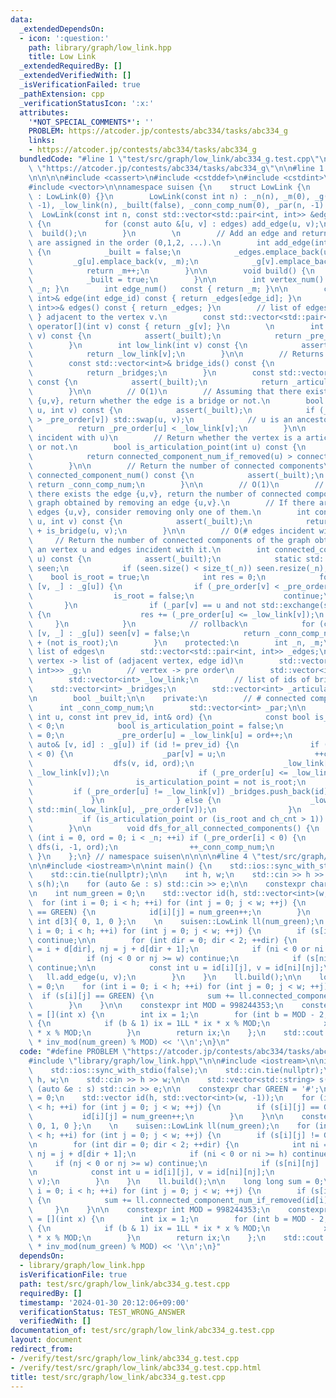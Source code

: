```yaml
---
data:
  _extendedDependsOn:
  - icon: ':question:'
    path: library/graph/low_link.hpp
    title: Low Link
  _extendedRequiredBy: []
  _extendedVerifiedWith: []
  _isVerificationFailed: true
  _pathExtension: cpp
  _verificationStatusIcon: ':x:'
  attributes:
    '*NOT_SPECIAL_COMMENTS*': ''
    PROBLEM: https://atcoder.jp/contests/abc334/tasks/abc334_g
    links:
    - https://atcoder.jp/contests/abc334/tasks/abc334_g
  bundledCode: "#line 1 \"test/src/graph/low_link/abc334_g.test.cpp\"\n#define PROBLEM\
    \ \"https://atcoder.jp/contests/abc334/tasks/abc334_g\"\n\n#line 1 \"library/graph/low_link.hpp\"\
    \n\n\n\n#include <cassert>\n#include <cstddef>\n#include <cstdint>\n#include <utility>\n\
    #include <vector>\n\nnamespace suisen {\n    struct LowLink {\n        LowLink()\
    \ : LowLink(0) {}\n        LowLink(const int n) : _n(n), _m(0), _g(n), _pre_order(n,\
    \ -1), _low_link(n), _built(false), _conn_comp_num(0), _par(n, -1) {}\n      \
    \  LowLink(const int n, const std::vector<std::pair<int, int>> &edges) : LowLink(n)\
    \ {\n            for (const auto &[u, v] : edges) add_edge(u, v);\n          \
    \  build();\n        }\n        \n        // Add an edge and return its ID. IDs\
    \ are assigned in the order (0,1,2, ...).\n        int add_edge(int u, int v)\
    \ {\n            _built = false;\n            _edges.emplace_back(u, v);\n   \
    \         _g[u].emplace_back(v, _m);\n            _g[v].emplace_back(u, _m);\n\
    \            return _m++;\n        }\n\n        void build() {\n            dfs_for_all_connected_components();\n\
    \            _built = true;\n        }\n\n        int vertex_num() const { return\
    \ _n; }\n        int edge_num()   const { return _m; }\n\n        const std::pair<int,\
    \ int>& edge(int edge_id) const { return _edges[edge_id]; }\n        const std::vector<std::pair<int,\
    \ int>>& edges() const { return _edges; }\n        // list of edges { u, edge_id\
    \ } adjacent to the vertex v.\n        const std::vector<std::pair<int, int>>&\
    \ operator[](int v) const { return _g[v]; }\n        \n        int pre_order(int\
    \ v) const {\n            assert(_built);\n            return _pre_order[v];\n\
    \        }\n        int low_link(int v) const {\n            assert(_built);\n\
    \            return _low_link[v];\n        }\n\n        // Returns IDs of bridges.\n\
    \        const std::vector<int>& bridge_ids() const {\n            assert(_built);\n\
    \            return _bridges;\n        }\n        const std::vector<int>& articulation_points()\
    \ const {\n            assert(_built);\n            return _articulation_points;\n\
    \        }\n\n        // O(1)\n        // Assuming that there exists the edge\
    \ {u,v}, return whether the edge is a bridge or not.\n        bool is_bridge(int\
    \ u, int v) const {\n            assert(_built);\n            if (_pre_order[u]\
    \ > _pre_order[v]) std::swap(u, v);\n            // u is an ancestor of v\n  \
    \          return _pre_order[u] < _low_link[v];\n        }\n\n        // O(# edges\
    \ incident with u)\n        // Return whether the vertex is a articulation point\
    \ or not.\n        bool is_articulation_point(int u) const {\n            assert(_built);\n\
    \            return connected_component_num_if_removed(u) > connected_component_num();\n\
    \        }\n\n        // Return the number of connected components\n        int\
    \ connected_component_num() const {\n            assert(_built);\n           \
    \ return _conn_comp_num;\n        }\n\n        // O(1)\n        // Assuming that\
    \ there exists the edge {u,v}, return the number of connected components of the\
    \ graph obtained by removing an edge {u,v}.\n        // If there are multiple\
    \ edges {u,v}, consider removing only one of them.\n        int connected_component_num_if_removed(int\
    \ u, int v) const {\n            assert(_built);\n            return _conn_comp_num\
    \ + is_bridge(u, v);\n        }\n\n        // O(# edges incident with u)\n   \
    \     // Return the number of connected components of the graph obtained by removing\
    \ an vertex u and edges incident with it.\n        int connected_component_num_if_removed(int\
    \ u) const {\n            assert(_built);\n            static std::vector<int8_t>\
    \ seen;\n            if (seen.size() < size_t(_n)) seen.resize(_n);\n        \
    \    bool is_root = true;\n            int res = 0;\n            for (const auto&\
    \ [v, _] : _g[u]) {\n                if (_pre_order[v] < _pre_order[u]) {\n  \
    \                  is_root = false;\n                    continue;\n         \
    \       }\n                if (_par[v] == u and not std::exchange(seen[v], true))\
    \ {\n                    res += (_pre_order[u] <= _low_link[v]);\n           \
    \     }\n            }\n            // rollback\n            for (const auto&\
    \ [v, _] : _g[u]) seen[v] = false;\n            return _conn_comp_num - 1 + res\
    \ + (not is_root);\n        }\n    protected:\n        int _n, _m;\n        //\
    \ list of edges\n        std::vector<std::pair<int, int>> _edges;\n        //\
    \ vertex -> list of (adjacent vertex, edge id)\n        std::vector<std::vector<std::pair<int,\
    \ int>>> _g;\n        // vertex -> pre order\n        std::vector<int> _pre_order;\n\
    \        std::vector<int> _low_link;\n        // list of ids of bridges\n    \
    \    std::vector<int> _bridges;\n        std::vector<int> _articulation_points;\n\
    \n        bool _built;\n\n    private:\n        // # connected components\n  \
    \      int _conn_comp_num;\n        std::vector<int> _par;\n\n        void dfs(const\
    \ int u, const int prev_id, int& ord) {\n            const bool is_root = prev_id\
    \ < 0;\n            bool is_articulation_point = false;\n            int ch_cnt\
    \ = 0;\n            _pre_order[u] = _low_link[u] = ord++;\n            for (const\
    \ auto& [v, id] : _g[u]) if (id != prev_id) {\n                if (_pre_order[v]\
    \ < 0) {\n                    _par[v] = u;\n                    ++ch_cnt;\n  \
    \                  dfs(v, id, ord);\n                    _low_link[u] = std::min(_low_link[u],\
    \ _low_link[v]);\n                    if (_pre_order[u] <= _low_link[v]) {\n \
    \                       is_articulation_point = not is_root;\n               \
    \         if (_pre_order[u] != _low_link[v]) _bridges.push_back(id);\n       \
    \             }\n                } else {\n                    _low_link[u] =\
    \ std::min(_low_link[u], _pre_order[v]);\n                }\n            }\n \
    \           if (is_articulation_point or (is_root and ch_cnt > 1)) _articulation_points.push_back(u);\n\
    \        }\n\n        void dfs_for_all_connected_components() {\n            for\
    \ (int i = 0, ord = 0; i < _n; ++i) if (_pre_order[i] < 0) {\n               \
    \ dfs(i, -1, ord);\n                ++_conn_comp_num;\n            }\n       \
    \ }\n    };\n} // namespace suisen\n\n\n\n#line 4 \"test/src/graph/low_link/abc334_g.test.cpp\"\
    \n\n#include <iostream>\n\nint main() {\n    std::ios::sync_with_stdio(false);\n\
    \    std::cin.tie(nullptr);\n\n    int h, w;\n    std::cin >> h >> w;\n\n    std::vector<std::string>\
    \ s(h);\n    for (auto &e : s) std::cin >> e;\n\n    constexpr char GREEN = '#';\n\
    \n    int num_green = 0;\n    std::vector id(h, std::vector<int>(w, -1));\n  \
    \  for (int i = 0; i < h; ++i) for (int j = 0; j < w; ++j) {\n        if (s[i][j]\
    \ == GREEN) {\n            id[i][j] = num_green++;\n        }\n    }\n\n    constexpr\
    \ int d[3]{ 0, 1, 0 };\n    \n    suisen::LowLink ll(num_green);\n    for (int\
    \ i = 0; i < h; ++i) for (int j = 0; j < w; ++j) {\n        if (s[i][j] != GREEN)\
    \ continue;\n\n        for (int dir = 0; dir < 2; ++dir) {\n            int ni\
    \ = i + d[dir], nj = j + d[dir + 1];\n            if (ni < 0 or ni >= h) continue;\n\
    \            if (nj < 0 or nj >= w) continue;\n            if (s[ni][nj] != GREEN)\
    \ continue;\n\n            const int u = id[i][j], v = id[ni][nj];\n         \
    \   ll.add_edge(u, v);\n        }\n    }\n    ll.build();\n\n    long long sum\
    \ = 0;\n    for (int i = 0; i < h; ++i) for (int j = 0; j < w; ++j) {\n      \
    \  if (s[i][j] == GREEN) {\n            sum += ll.connected_component_num_if_removed(id[i][j]);\n\
    \        }\n    }\n\n    constexpr int MOD = 998244353;\n    constexpr auto inv_mod\
    \ = [](int x) {\n        int ix = 1;\n        for (int b = MOD - 2; b; b >>= 1)\
    \ {\n            if (b & 1) ix = 1LL * ix * x % MOD;\n            x = 1LL * x\
    \ * x % MOD;\n        }\n        return ix;\n    };\n    std::cout << (sum % MOD\
    \ * inv_mod(num_green) % MOD) << '\\n';\n}\n"
  code: "#define PROBLEM \"https://atcoder.jp/contests/abc334/tasks/abc334_g\"\n\n\
    #include \"library/graph/low_link.hpp\"\n\n#include <iostream>\n\nint main() {\n\
    \    std::ios::sync_with_stdio(false);\n    std::cin.tie(nullptr);\n\n    int\
    \ h, w;\n    std::cin >> h >> w;\n\n    std::vector<std::string> s(h);\n    for\
    \ (auto &e : s) std::cin >> e;\n\n    constexpr char GREEN = '#';\n\n    int num_green\
    \ = 0;\n    std::vector id(h, std::vector<int>(w, -1));\n    for (int i = 0; i\
    \ < h; ++i) for (int j = 0; j < w; ++j) {\n        if (s[i][j] == GREEN) {\n \
    \           id[i][j] = num_green++;\n        }\n    }\n\n    constexpr int d[3]{\
    \ 0, 1, 0 };\n    \n    suisen::LowLink ll(num_green);\n    for (int i = 0; i\
    \ < h; ++i) for (int j = 0; j < w; ++j) {\n        if (s[i][j] != GREEN) continue;\n\
    \n        for (int dir = 0; dir < 2; ++dir) {\n            int ni = i + d[dir],\
    \ nj = j + d[dir + 1];\n            if (ni < 0 or ni >= h) continue;\n       \
    \     if (nj < 0 or nj >= w) continue;\n            if (s[ni][nj] != GREEN) continue;\n\
    \n            const int u = id[i][j], v = id[ni][nj];\n            ll.add_edge(u,\
    \ v);\n        }\n    }\n    ll.build();\n\n    long long sum = 0;\n    for (int\
    \ i = 0; i < h; ++i) for (int j = 0; j < w; ++j) {\n        if (s[i][j] == GREEN)\
    \ {\n            sum += ll.connected_component_num_if_removed(id[i][j]);\n   \
    \     }\n    }\n\n    constexpr int MOD = 998244353;\n    constexpr auto inv_mod\
    \ = [](int x) {\n        int ix = 1;\n        for (int b = MOD - 2; b; b >>= 1)\
    \ {\n            if (b & 1) ix = 1LL * ix * x % MOD;\n            x = 1LL * x\
    \ * x % MOD;\n        }\n        return ix;\n    };\n    std::cout << (sum % MOD\
    \ * inv_mod(num_green) % MOD) << '\\n';\n}"
  dependsOn:
  - library/graph/low_link.hpp
  isVerificationFile: true
  path: test/src/graph/low_link/abc334_g.test.cpp
  requiredBy: []
  timestamp: '2024-01-30 20:12:06+09:00'
  verificationStatus: TEST_WRONG_ANSWER
  verifiedWith: []
documentation_of: test/src/graph/low_link/abc334_g.test.cpp
layout: document
redirect_from:
- /verify/test/src/graph/low_link/abc334_g.test.cpp
- /verify/test/src/graph/low_link/abc334_g.test.cpp.html
title: test/src/graph/low_link/abc334_g.test.cpp
---
```

